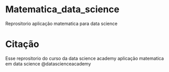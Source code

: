 # Matematica_data_science
Reprositorio aplicação matematica para data science


# Citação
Esse reprositorio do curso da data science academy aplicação matematica em data science
@datascienceacademy
